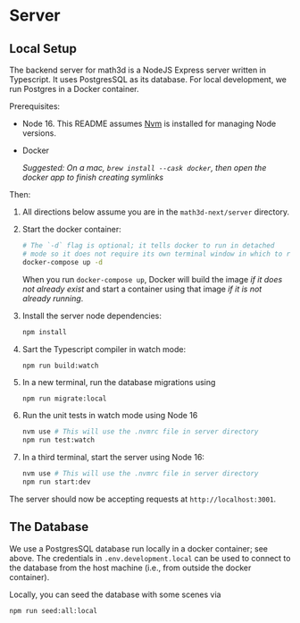 # Server

## Local Setup

The backend server for math3d is a NodeJS Express server written in Typescript. It uses PostgresSQL as its database. For local development, we run Postgres in a Docker container.

Prerequisites:

- Node 16. This README assumes [Nvm](https://github.com/nvm-sh/nvm) is installed for managing Node versions.

- Docker

  _Suggested: On a mac, `brew install --cask docker`, then open the docker app to finish creating symlinks_

Then:

1. All directions below assume you are in the `math3d-next/server` directory.
2. Start the docker container:

   ```sh
   # The `-d` flag is optional; it tells docker to run in detached
   # mode so it does not require its own terminal window in which to run.
   docker-compose up -d
   ```

   When you run `docker-compose up`, Docker will build the image _if it does not already exist_ and start a container using that image _if it is not already running_.

3. Install the server node dependencies:

   ```sh
   npm install
   ```

4. Sart the Typescript compiler in watch mode:

   ```sh
   npm run build:watch
   ```

5. In a new terminal, run the database migrations using
   ```
   npm run migrate:local
   ```
6. Run the unit tests in watch mode using Node 16
   ```sh
   nvm use # This will use the .nvmrc file in server directory
   npm run test:watch
   ```
7. In a third terminal, start the server using Node 16:

   ```sh
   nvm use # This will use the .nvmrc file in server directory
   npm run start:dev
   ```

The server should now be accepting requests at `http://localhost:3001`.

## The Database

We use a PostgresSQL database run locally in a docker container; see above. The credentials in `.env.development.local` can be used to connect to the database from the host machine (i.e., from outside the docker container).

Locally, you can seed the database with some scenes via

```sh
npm run seed:all:local
```

